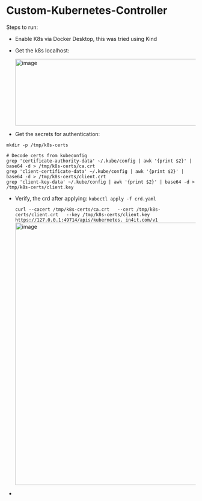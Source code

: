 # Custom-Kubernetes-Controller

Steps to run:
- Enable K8s via Docker Desktop, this was tried using Kind
- Get the k8s localhost:
   
   <img width="807" height="177" alt="image" src="https://github.com/user-attachments/assets/0c8b6729-e9c1-4ec0-b972-7806e8b68ea1" />

-  Get the secrets for authentication:
  ```
mkdir -p /tmp/k8s-certs

# Decode certs from kubeconfig
grep 'certificate-authority-data' ~/.kube/config | awk '{print $2}' | base64 -d > /tmp/k8s-certs/ca.crt
grep 'client-certificate-data' ~/.kube/config | awk '{print $2}' | base64 -d > /tmp/k8s-certs/client.crt
grep 'client-key-data' ~/.kube/config | awk '{print $2}' | base64 -d > /tmp/k8s-certs/client.key
```

- Verify, the crd after applying: `kubectl apply -f crd.yaml`
  
  `curl --cacert /tmp/k8s-certs/ca.crt   --cert /tmp/k8s-certs/client.crt   --key /tmp/k8s-certs/client.key  https://127.0.0.1:49714/apis/kubernetes.
in4it.com/v1`
  <img width="1793" height="697" alt="image" src="https://github.com/user-attachments/assets/b70daa5f-004f-4e28-91d0-8612b8f59898" />

- 
